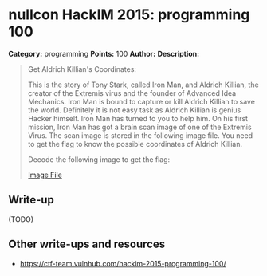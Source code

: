 # nullcon HackIM 2015: programming 100

**Category:** programming
**Points:** 100
**Author:**
**Description:**

> Get Aldrich Killian's Coordinates:
>
> This is the story of Tony Stark, called Iron Man, and Aldrich Killian, the creator of the Extremis virus and the founder of Advanced Idea Mechanics. Iron Man is bound to capture or kill Aldrich Killian to save the world. Definitely it is not easy task as Aldrich Killian is genius Hacker himself. Iron Man has turned to you to help him. On his first mission, Iron Man has got a brain scan image of one of the Extremis Virus. The scan image is stored in the following image file. You need to get the flag to know the possible coordinates of Aldrich Killian.
>
> Decode the following image to get the flag:
>
>	[Image File](image1.png)

## Write-up

(TODO)

## Other write-ups and resources

* <https://ctf-team.vulnhub.com/hackim-2015-programming-100/>
